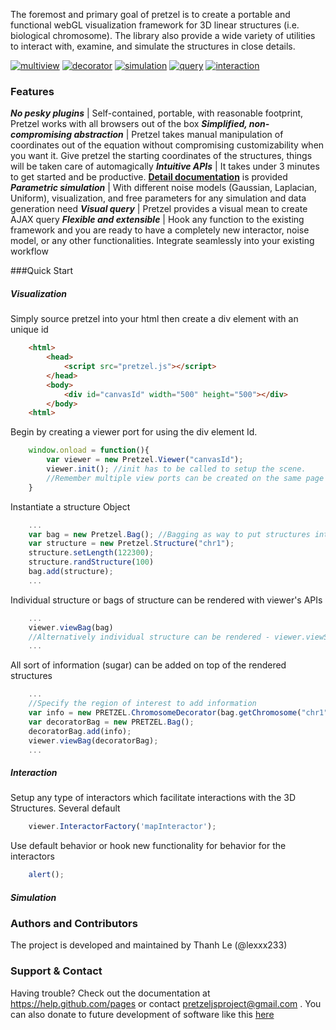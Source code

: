 The foremost and primary goal of pretzel is to create a portable and functional webGL visualization framework for 3D linear structures (i.e. biological chromosome). The library also provide a wide variety of utilities to interact with, examine, and simulate the structures in close details. 

[![multiview](http://bx.psu.edu/~thanh/multiview_demo.png)](http://bx.psu.edu/~thanh/example/multiview.html)
[![decorator](http://bx.psu.edu/~thanh/decorator_demo.png)](http://bx.psu.edu/~thanh/example/decorator.html)
[![simulation](http://bx.psu.edu/~thanh/simulation_demo.png)](http://bx.psu.edu/~thanh/example/simulator.html)
[![query](http://bx.psu.edu/~thanh/query_demo.png)](http://bx.psu.edu/~thanh/example/#)
[![interaction](http://bx.psu.edu/~thanh/interaction_demo.png)](http://bx.psu.edu/~thanh/#)

### Features
_**No pesky plugins**_ | Self-contained, portable, with reasonable footprint, Pretzel works with all browsers out of the box
_**Simplified, non-compromising abstraction**_ | Pretzel takes manual manipulation of coordinates out of the equation without compromising customizability when you want it. Give pretzel the starting coordinates of the structures, things will be taken care of automagically
_**Intuitive APIs**_ | It takes under 3 minutes to get started and be productive. [**Detail documentation**](www.google.com) is provided 
_**Parametric simulation**_ | With different noise models (Gaussian, Laplacian, Uniform), visualization, and free parameters for any simulation and data generation need
_**Visual query**_ | Pretzel provides a visual mean to create AJAX query
_**Flexible and extensible**_ | Hook any function to the existing framework and you are ready to have a completely new interactor, noise model, or any other functionalities. Integrate seamlessly into your existing workflow

###Quick Start

##### Visualization
Simply source pretzel into your html then create a div element with an unique id
```html
    <html>
        <head>
            <script src="pretzel.js"></script>
        </head>
        <body>
            <div id="canvasId" width="500" height="500"></div>
        </body>
    <html>
```
Begin by creating a viewer port for using the div element Id. 
```javascript
    window.onload = function(){
        var viewer = new Pretzel.Viewer("canvasId");
        viewer.init(); //init has to be called to setup the scene.
        //Remember multiple view ports can be created on the same page as long as they have their own unique Id
    }
```
Instantiate a structure Object
```javascript
    ...
    var bag = new Pretzel.Bag(); //Bagging as way to put structures into collections
    var structure = new Pretzel.Structure("chr1");
    structure.setLength(122300);
    structure.randStructure(100)
    bag.add(structure);
    ...
```
Individual structure or bags of structure can be rendered with viewer's APIs
```javascript
    ...
    viewer.viewBag(bag)
    //Alternatively individual structure can be rendered - viewer.viewStructure(structure)
    ...
```
All sort of information (sugar) can be added on top of the rendered structures
```javascript
    ...
    //Specify the region of interest to add information
    var info = new PRETZEL.ChromosomeDecorator(bag.getChromosome("chr1"), 4000, 12000);
    var decoratorBag = new PRETZEL.Bag();
    decoratorBag.add(info);
    viewer.viewBag(decoratorBag);
    ...
```
##### Interaction
Setup any type of interactors which facilitate interactions with the 3D Structures. Several default
```javascript
    viewer.InteractorFactory('mapInteractor');
```
Use default behavior or hook new functionality for behavior for the interactors
```javascript
    alert();
```
##### Simulation

### Authors and Contributors
The project is developed and maintained by Thanh Le (@lexxx233)

### Support & Contact
Having trouble? Check out the documentation at https://help.github.com/pages or contact pretzeljsproject@gmail.com . You can also donate to future development of software like this [here](#)
